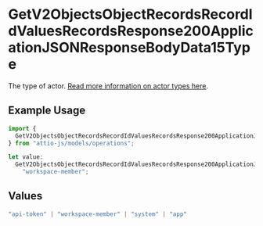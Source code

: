 # GetV2ObjectsObjectRecordsRecordIdValuesRecordsResponse200ApplicationJSONResponseBodyData15Type

The type of actor. [Read more information on actor types here](/docs/actors).

## Example Usage

```typescript
import {
  GetV2ObjectsObjectRecordsRecordIdValuesRecordsResponse200ApplicationJSONResponseBodyData15Type,
} from "attio-js/models/operations";

let value:
  GetV2ObjectsObjectRecordsRecordIdValuesRecordsResponse200ApplicationJSONResponseBodyData15Type =
    "workspace-member";
```

## Values

```typescript
"api-token" | "workspace-member" | "system" | "app"
```